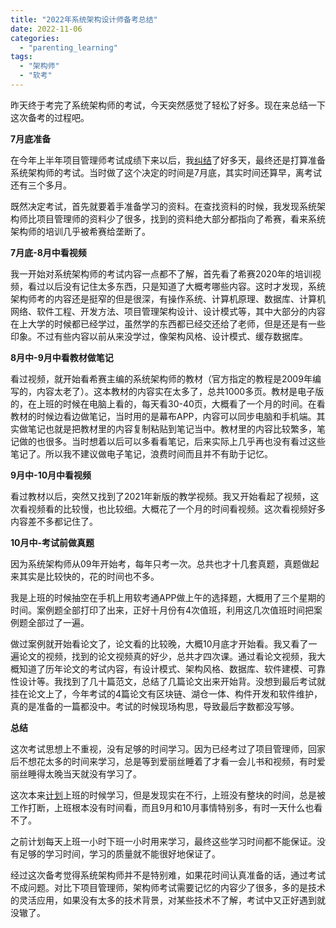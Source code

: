 ```yaml
---
title: "2022年系统架构设计师备考总结"
date: 2022-11-06
categories: 
  - "parenting_learning"
tags: 
  - "架构师"
  - "软考"
---
```


昨天终于考完了系统架构师的考试，今天突然感觉了轻松了好多。现在来总结一下这次备考的过程吧。

**7月底准备**

在今年上半年项目管理师考试成绩下来以后，我[纠结](https://www.jfsay.com/archives/2003.html)了好多天，最终还是打算准备系统架构师的考试。当时做了这个决定的时间是7月底，其实时间还算早，离考试还有三个多月。

既然决定考试，首先就要着手准备学习的资料。在查找资料的时候，我发现系统架构师比项目管理师的资料少了很多，找到的资料绝大部分都指向了希赛，看来系统架构师的培训几乎被希赛给垄断了。

**7月底-8月中看视频**

我一开始对系统架构师的考试内容一点都不了解，首先看了希赛2020年的培训视频，看过以后没有记住太多东西，只是知道了大概考哪些内容。这时才发现，系统架构师考的内容还是挺窄的但是很深，有操作系统、计算机原理、数据库、计算机网络、软件工程、开发方法、项目管理架构设计、设计模式等，其中大部分的内容在上大学的时候都已经学过，虽然学的东西都已经交还给了老师，但是还是有一些印象。不过有些内容以前从来没学过，像架构风格、设计模式、缓存数据库。

**8月中-9月中看教材做笔记**

看过视频，就开始看希赛主编的系统架构师的教材（官方指定的教程是2009年编写的，内容太老了）。这本教材的内容实在太多了，总共1000多页。教材是电子版的，在上班的时候在电脑上看的，每天看30-40页，大概看了一个月的时间。在看教材的时候边看边做笔记，当时用的是幕布APP，内容可以同步电脑和手机端。其实做笔记也就是把教材里的内容复制粘贴到笔记当中。教材里的内容比较繁多，笔记做的也很多。当时想着以后可以多看看笔记，后来实际上几乎再也没有看过这些笔记了。所以我不建议做电子笔记，浪费时间而且并不有助于记忆。

**9月中-10月中看视频**

看过教材以后，突然又找到了2021年新版的教学视频。我又开始看起了视频，这次看视频看的比较慢，也比较细。大概花了一个月的时间看视频。这次看视频好多内容差不多都记住了。

**10月中-考试前做真题**

因为系统架构师从09年开始考，每年只考一次。总共也才十几套真题，真题做起来其实是比较快的，花的时间也不多。

我是上班的时候抽空在手机上用软考通APP做上午的选择题，大概用了三个星期的时间。案例题全部打印了出来，正好十月份有4次值班，利用这几次值班时间把案例题全部过了一遍。

做过案例就开始看论文了，论文看的比较晚，大概10月底才开始看。我又看了一遍论文的视频，找到的论文视频真的好少，总共才四次课。通过看论文视频，我大概知道了历年论文的考试内容，有设计模式、架构风格、数据库、软件建模、可靠性设计等。我找到了几十篇范文，总结了几篇论文出来开始背。没想到最后考试就挂在论文上了，今年考试的4篇论文有区块链、湖仓一体、构件开发和软件维护，真的是准备的一篇都没中。考试的时候现场构思，导致最后字数都没写够。

**总结**

这次考试思想上不重视，没有足够的时间学习。因为已经考过了项目管理师，回家后不想花太多的时间来学习，总是等到爱丽丝睡着了才看一会儿书和视频，有时爱丽丝睡得太晚当天就没有学习了。

这次本来[计划](https://www.jfsay.com/archives/2023.html)上班的时候学习，但是发现实在不行，上班没有整块的时间，总是被工作打断，上班根本没有时间看，而且9月和10月事情特别多，有时一天什么也看不了。

之前计划每天上班一小时下班一小时用来学习，最终这些学习时间都不能保证。没有足够的学习时间，学习的质量就不能很好地保证了。

经过这次备考觉得系统架构师并不是特别难，如果花时间认真准备的话，通过考试不成问题。对比下项目管理师，架构师考试需要记忆的内容少了很多，多的是技术的灵活应用，如果没有太多的技术背景，对某些技术不了解，考试中又正好遇到就没辙了。

